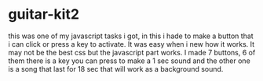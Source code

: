 # guitar-kit2

this was one of my javascript tasks i got, in this i hade to make a button that i can click or press a key to activate. It was easy when i new how it works. It may not be the best css but the javascript part works. I made 7 buttons, 6 of them there is a key you can press to make a 1 sec sound and the other one is a song that last for 18 sec that will work as a background sound.
